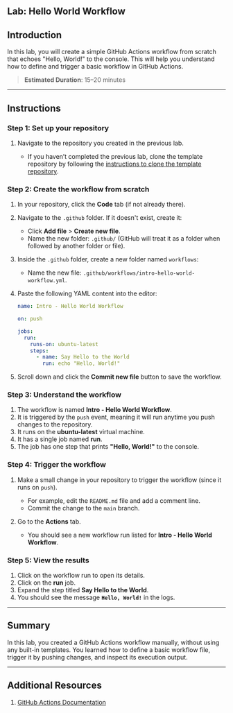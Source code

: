 ## Lab: Hello World Workflow

## Introduction

In this lab, you will create a simple GitHub Actions workflow from scratch that echoes "Hello, World!" to the console. This will help you understand how to define and trigger a basic workflow in GitHub Actions.

> **Estimated Duration**: 15–20 minutes

---

## Instructions

### Step 1: Set up your repository

1. Navigate to the repository you created in the previous lab.

   - If you haven’t completed the previous lab, clone the template repository by following the [instructions to clone the template repository](../template-repository/lab.md).

### Step 2: Create the workflow from scratch

1. In your repository, click the **Code** tab (if not already there).

2. Navigate to the `.github` folder. If it doesn't exist, create it:

   - Click **Add file** > **Create new file**.
   - Name the new folder: `.github/` (GitHub will treat it as a folder when followed by another folder or file).

3. Inside the `.github` folder, create a new folder named `workflows`:

   - Name the new file: `.github/workflows/intro-hello-world-workflow.yml`.

4. Paste the following YAML content into the editor:

   ```yaml
   name: Intro - Hello World Workflow

   on: push

   jobs:
     run:
       runs-on: ubuntu-latest
       steps:
         - name: Say Hello to the World
           run: echo "Hello, World!"
   ```

5. Scroll down and click the **Commit new file** button to save the workflow.

### Step 3: Understand the workflow

1. The workflow is named **Intro - Hello World Workflow**.
2. It is triggered by the `push` event, meaning it will run anytime you push changes to the repository.
3. It runs on the **ubuntu-latest** virtual machine.
4. It has a single job named **run**.
5. The job has one step that prints **"Hello, World!"** to the console.

### Step 4: Trigger the workflow

1. Make a small change in your repository to trigger the workflow (since it runs on `push`).

   - For example, edit the `README.md` file and add a comment line.
   - Commit the change to the `main` branch.

2. Go to the **Actions** tab.

   - You should see a new workflow run listed for **Intro - Hello World Workflow**.

### Step 5: View the results

1. Click on the workflow run to open its details.
2. Click on the **run** job.
3. Expand the step titled **Say Hello to the World**.
4. You should see the message **`Hello, World!`** in the logs.

---

## Summary

In this lab, you created a GitHub Actions workflow manually, without using any built-in templates. You learned how to define a basic workflow file, trigger it by pushing changes, and inspect its execution output.

---

## Additional Resources

1. [GitHub Actions Documentation](https://docs.github.com/en/actions)
